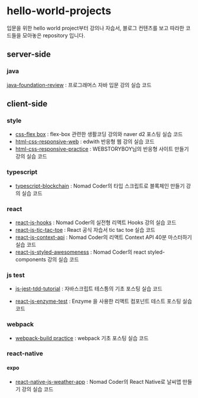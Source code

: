 # hello-world-projects

입문을 위한 hello world project부터 강의나 자습서, 블로그 컨텐츠를 보고 따라한 코드들을 모아놓은 repository 입니다.

## server-side

### java

[java-foundation-review](./java-foundation-review) : 프로그래머스 자바 입문 강의 실습 코드

## client-side

### style

- [css-flex box](./css-flex-box) : flex-box 관련한 생활코딩 강의와 naver d2 포스팅 실습 코드
- [html-css-responsive-web](./html-css-responsive-web) : edwith 반응형 웹 강의 실습 코드
- [html-css-responsive-practice](./html-css-responsive-practice) : WEBSTORYBOY님의 반응형 사이트 만들기 강의 실습 코드

### typescript

- [typescript-blockchain](./typescript-blockchain) : Nomad Coder의 타입 스크립트로 블록체인 만들기 강의 실습 코드

### react

- [react-js-hooks](./react-js-hooks) : Nomad Coder의 실전형 리액트 Hooks 강의 실습 코드
- [react-js-tic-tac-toe](./react-tic-tac-toe) : React 공식 자습서 tic tac toe 실습 코드
- [react-js-context-api](./react-js-context-api) : Nomad Coder의 리액트 Context API 40분 마스터하기 실습 코드
- [react-js-styled-awesomeness](./react-js-styled-awesomeness) : Nomad Coder의 react styled-components 강의 실습 코드

### js test

- [js-jest-tdd-tutorial](./js-jest-tdd-tutorial) : 자바스크립트 테스틍의 기초 포스팅 실습 코드

- [react-js-enzyme-test](./react-js-enzyme-test) : Enzyme 을 사용한 리액트 컴포넌트 테스트 포스팅 실습 코드

### webpack

- [webpack-build practice](./webpack-build-practice) : webpack 기초 포스팅 실습 코드

### react-native

#### expo

- [react-native-js-weather-app](./react-native-js-weather-app) : Nomad Coder의 React Native로 날씨앱 만들기 강의 실습 코드